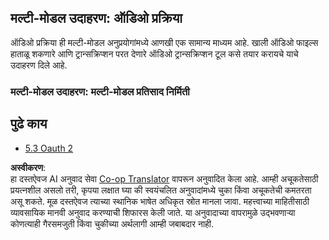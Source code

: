 <!--
CO_OP_TRANSLATOR_METADATA:
{
  "original_hash": "56238122f67d302188668cd1e0371d5c",
  "translation_date": "2025-07-14T00:12:41+00:00",
  "source_file": "05-AdvancedTopics/mcp-multi-modality/README.md",
  "language_code": "mr"
}
-->
## मल्टी-मोडल उदाहरण: ऑडिओ प्रक्रिया

ऑडिओ प्रक्रिया ही मल्टी-मोडल अनुप्रयोगांमध्ये आणखी एक सामान्य माध्यम आहे. खाली ऑडिओ फाइल्स हाताळू शकणारे आणि ट्रान्सक्रिप्शन परत देणारे ऑडिओ ट्रान्सक्रिप्शन टूल कसे तयार करायचे याचे उदाहरण दिले आहे.

### मल्टी-मोडल उदाहरण: मल्टी-मोडल प्रतिसाद निर्मिती

## पुढे काय

- [5.3 Oauth 2](../mcp-oauth2-demo/README.md)

**अस्वीकरण**:  
हा दस्तऐवज AI अनुवाद सेवा [Co-op Translator](https://github.com/Azure/co-op-translator) वापरून अनुवादित केला आहे. आम्ही अचूकतेसाठी प्रयत्नशील असलो तरी, कृपया लक्षात घ्या की स्वयंचलित अनुवादांमध्ये चुका किंवा अचूकतेची कमतरता असू शकते. मूळ दस्तऐवज त्याच्या स्थानिक भाषेत अधिकृत स्रोत मानला जावा. महत्त्वाच्या माहितीसाठी व्यावसायिक मानवी अनुवाद करण्याची शिफारस केली जाते. या अनुवादाच्या वापरामुळे उद्भवणाऱ्या कोणत्याही गैरसमजुती किंवा चुकीच्या अर्थलागी आम्ही जबाबदार नाही.